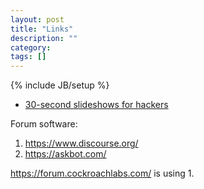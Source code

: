 ```yaml
---
layout: post
title: "Links"
description: ""
category:
tags: []
---
```

{% include JB/setup %}

- [30-second slideshows for hackers ](http://jdan.github.io/cleaver/)

Forum software:
1. https://www.discourse.org/
1. https://askbot.com/

https://forum.cockroachlabs.com/ is using 1.

